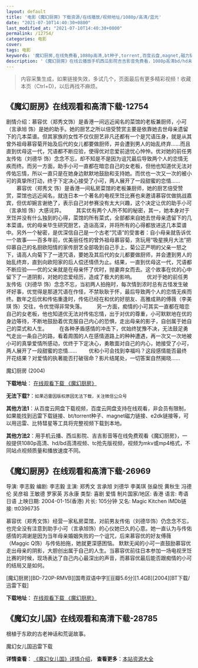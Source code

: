 ```yaml
---
layout: default
title: '电影《魔幻厨房》下载资源/在线播放/视频地址/1080p/高清/蓝光'
date: "2021-07-10T14:40:30+0800"
last_modified_at: "2021-07-10T14:40:30+0800"
permalink: /12754/
categories: 电影
cover:
tags: 电影
keywords: '魔幻厨房,在线免费看,1080p高清,bt种子,torrent,百度云盘,magnet,磁力链,迅雷下载资源'
description: '《魔幻厨房》在线云播放手机西瓜影院吉吉影音免费看，1080p高清bd/hd未删减完整版和tc抢先枪版，mkv/mp4格式，附带bt/torrent种子、magnet/磁力链、百度云盘、网盘资源迅雷下载链接'
---
```


>内容采集生成，如果链接失效，多试几个，页面最后有更多精彩视频！收藏本页（Ctrl+D)，以后再找不麻烦。


## 《魔幻厨房》在线观看和高清下载-12754

剧情介绍：慕容优（郑秀文饰）是香港一间远近闻名的菜馆的老板兼厨师，小可（言承旭 饰）是她的助手。她的厨艺之所以倍受赞赏主要是依靠她去世母亲遗留下的几本菜谱。但其家族的女性不仅仅厨艺非凡还都有一个是咒语压身，就是从其曾外祖母慕容菊开始及后代的女儿都要做厨师，并会遭到男人的始乱终弃……而且直到优母这一代，咒语都不断应验，使得优对恋爱前途忧心忡忡。优对她的前任男友传佑（刘德华 饰）念念不忘，却不知是不是因为诅咒最后导致两个人的恋情无疾而终。而另一方面，助手小可一直都在暗恋自己的女老板，但他也知道优无法对传佑忘情，所以一直只是在她身边默默地鼓励和支持她。而优也一次又一次的被小可的真挚所打动，终于下定决心接受了小可，两人展开了一段甜蜜的恋情…… 　　慕容优（郑秀文 饰）是香港一间私房菜馆的老板兼厨师，她的厨艺倍受赞赏，菜馆也远近闻名，就连日本一个著名的电视烹饪比赛也来邀请慕容优做挑战嘉宾，但优却婉言谢绝了，表示自己对参赛没有太大兴趣，这个决定让优的助手小可（言承旭 饰）大感诧异。 　　其实优有两个人所不知的秘密，其一，她本身对于烹饪并没有什么独到的心得，菜馆的所有菜式，全部都来自她去世母亲遗留下的几本菜谱。优的母亲毕生研究厨艺，造诣高深，并将所有的心得都放进这几本菜谱中。另外一个秘密，是优深信自己是一个古老“咒语”的受害者：自小母亲就告诉优一个故事——百多年前，优美丽任性的曾外祖母慕容菊，贪玩用“吸星换月大法”把仰慕自己的名厨欧阳情的家传厨艺全部吸到自己手上，菊公正严明的父亲一怒之下，请高人向菊下了一道咒语，要她及其后代的女儿都要做厨师，并会遭到男人的始乱终弃，直到向欧阳家的后人偿还情债为止。结果，一直到优母这一代，咒语都不断应验——优的父亲就是在母亲怀了优时，抛妻弃女而去。这个故事在优的心中留下了一道阴影，对她的恋爱经历，造成了极大的影响。 　　优对于她的前任男友传佑（刘德华 饰）念念不忘，当初两人拍拖时，每次情到浓时总有古怪发生破坏好事，优觉得是那道咒语在作怪，不禁耿耿于怀，最后导致两个人的恋情无疾而终。数年之后优和传佑重逢时，传佑已经在和优的好朋友、高雅成熟的傅薇（李美琪 饰）交往，令优觉得非常失落。 　　另一方面，痴情的小可其实一直都在暗恋自己的女老板，他也知道优无法对传佑忘情，出于对优的尊重，小可默默地在优的身边等待，不断地鼓励着优克服自己内心的恐惧，走出母亲的影子，自创属于她自己的菜式和人生。 　　在各种矛盾感情的冲击下，优始终犹豫不决，无法鼓足勇气走出一条自己的路，看着周围的人在感情道路上的种种遭遇，再一次又一次地被小可的真挚爱情所感动，优终于下定决心，勇敢面对自己的内心，她接受了小可，两人展开了一段甜蜜的恋情…… 　　优和小可会找到幸福吗？这段感情能否最终开花结果？对爱情的执著能否打破宿命？影片结尾处，一切答案自然揭晓……


魔幻厨房 (2004)

**下载地址**： [在线观看下载 《魔幻厨房》](https://www.btbtdy.me/btdy/dy6563.html) 


**无法下载?**：`如果迅雷因版权原因无法下载，关注微信公众号 `

**其他方法1**：从百度云网盘下载视频，百度云网盘支持在线观看，非会员有限制，如果能找到迅雷下载链接、bt/torrent种子、magnet磁力链接、e2dk链接等，可以用迅雷、比特彗星等工具将完整视频下载到本地。

**其他方法2**：用手机云播、西瓜影院、吉吉影音等在线免费观看《魔幻厨房》，一般提供1080p高清、hd/bd高清视频、tc抢先版视频，视频为mkv或mp4格式，不同站点视频质量和播放速度不同。


## 《魔幻厨房》在线观看和高清下载-26969

导演: 李志毅 编剧: 李志毅 主演: 郑秀文 言承旭 刘德华 李美琪 张燊悦 黄秋生 冯德伦 吴彦祖 王敏德 罗家英 苏永康 类型: 喜剧 爱情 制片国家/地区: 香港 语言: 粤语 日语 上映日期: 2004-01-15(香港) 片长: 105分钟 又名: Magic Kitchen IMDb链接: tt0396735

慕容优（郑秀文饰）经营一家私房菜馆，对前男友传佑（刘德华饰）仍念念不忘，也完全没有注意到助手小可（言承旭饰）的心仪她已久的心意。她一直认为与传佑感情的凋谢是因为当年母亲婚姻失败的一个诅咒，后来慕容优的好友傅薇（Maggic Q饰）与传佑拍拖，她就更深感困恼。 默默无闻的小可一直鼓励慕容优走出母亲的阴影，大胆创出属于自己的人生。当慕容优前往日本参加一场电视烹饪比赛的时候，现场表达了自己内心最深出的声音，而慕容优最后能否跟痴情的小可的结局又是如何。


[魔幻厨房][BD-720P-RMVB][国粤双语中字][豆瓣5.6分][1.4GB][2004][BT下载/迅雷下载]

**下载地址**： [在线观看下载 《魔幻厨房》](https://www.btdx8.com/torrent/magic_kitchen_2004.html) 


## 《魔幻女儿国》在线观看和高清下载-28785

根植于东欧的古老神话和荒诞故事。


魔幻女儿国迅雷下载

**详情查看**： [《魔幻女儿国》详情介绍](/movie/28785/)， **查看更多**：[本站资源大全](/movie/t/all/)

